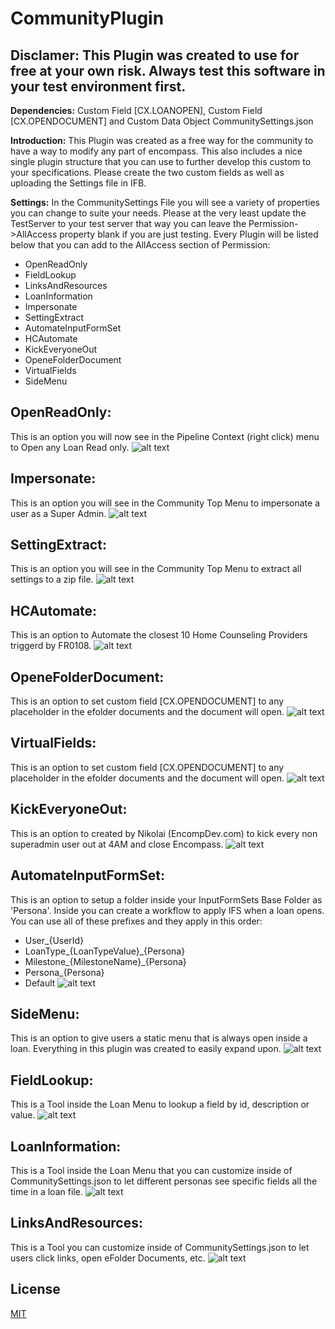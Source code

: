 # CommunityPlugin


## Disclamer: This Plugin was created to use for free at your own risk. Always test this software in your test environment first.


**Dependencies:** Custom Field [CX.LOANOPEN], Custom Field [CX.OPENDOCUMENT] and Custom Data Object CommunitySettings.json

**Introduction:** This Plugin was created as a free way for the community to have a way to modify any part of encompass. This also includes a nice single plugin structure that you can use to further develop this custom to your specifications. Please create the two custom fields as well as uploading the Settings file in IFB. 

**Settings:** In the CommunitySettings File you will see a variety of properties you can change to suite your needs. Please at the very least update the TestServer to your test server that way you can leave the Permission->AllAccess property blank if you are just testing. Every Plugin will be listed below that you can add to the AllAccess section of Permission:
- OpenReadOnly
- FieldLookup
- LinksAndResources
- LoanInformation
- Impersonate
- SettingExtract
- AutomateInputFormSet
- HCAutomate
- KickEveryoneOut
- OpeneFolderDocument
- VirtualFields
- SideMenu


## OpenReadOnly: 
This is an option you will now see in the Pipeline Context (right click) menu to Open any Loan Read only.
![alt text]()

## Impersonate: 
This is an option you will see in the Community Top Menu to impersonate a user as a Super Admin.
![alt text]()

## SettingExtract: 
This is an option you will see in the Community Top Menu to extract all settings to a zip file.
![alt text]()

## HCAutomate: 
This is an option to Automate the closest 10 Home Counseling Providers triggerd by FR0108.
![alt text]()

## OpeneFolderDocument: 
This is an option to set custom field [CX.OPENDOCUMENT] to any placeholder in the efolder documents and the document will open.
![alt text]()

## VirtualFields: 
This is an option to set custom field [CX.OPENDOCUMENT] to any placeholder in the efolder documents and the document will open.
![alt text]()

## KickEveryoneOut: 
This is an option to created by Nikolai (EncompDev.com) to kick every non superadmin user out at 4AM and close Encompass.
![alt text]()

## AutomateInputFormSet: 
This is an option to setup a folder inside your InputFormSets Base Folder as 'Persona'. Inside you can create a workflow to apply IFS when a loan opens. You can use all of these prefixes and they apply in this order: 
- User_{UserId}
- LoanType_{LoanTypeValue}_{Persona}
- Milestone_{MilestoneName}_{Persona}
- Persona_{Persona}
- Default
![alt text]()

## SideMenu: 
This is an option to give users a static menu that is always open inside a loan. Everything in this plugin was created to easily expand upon.
![alt text]()

## FieldLookup: 
This is a Tool inside the Loan Menu to lookup a field by id, description or value.
![alt text]()

## LoanInformation: 
This is a Tool inside the Loan Menu that you can customize inside of CommunitySettings.json to let different personas see specific fields all the time in a loan file.
![alt text]()

## LinksAndResources: 
This is a Tool you can customize inside of CommunitySettings.json to let users click links, open eFolder Documents, etc.
![alt text]()



## License
[MIT](https://choosealicense.com/licenses/mit/)
